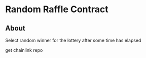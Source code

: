 # Random Raffle Contract

## About
Select random winner for the lottery after some time has elapsed

get chainlink repo